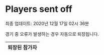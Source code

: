 # Players sent off
최종 업데이트: 2020년 12월 17일 02시 36분


경기 중 오류가 발생하는 경우 자동으로 퇴장됩니다.


| 퇴장된 참가자 |
|:---:|